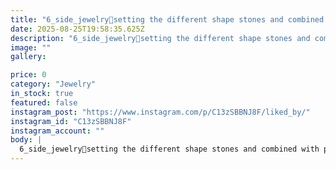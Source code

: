 ```yaml
---
title: "6_side_jewelry🔺️setting the different shape stones and combined with pave' & bezel & flush & prong by student 🔻🧑‍🎓💎🗡🔬🟥اگه میخوای رشته میکروستینگ حرفه ای و به سبک Alexander school یاد بگیری به ما بپیوند🤗🟦پرورش و آموزش هنرجو تخصص و اصالت ماست👩‍🎓🧑‍🎓🟩آکادمی بین‌الملی موروگلد اولین برگزار کننده‌ دوره تخصصی میکروستینگ در ایران.@morrogoldacademy @_kimiagar.ir @babak_fhd _____________________________#Microsetting #microsettingtrainer #stonesetting #Emerald #oval #pear #marquise #asscher #brilliant #jewellryroja84wSee translation"
date: 2025-08-25T19:58:35.625Z
description: "6_side_jewelry🔺️setting the different shape stones and combined with pave' & bezel & flush & prong by student 🔻🧑‍🎓💎🗡🔬🟥اگه میخوای رشته میکروستینگ حرفه ای و به سبک Alexander school یاد بگیری به ما بپیوند🤗🟦پرورش و آموزش هنرجو تخصص و اصالت ماست👩‍🎓🧑‍🎓🟩آکادمی بین‌الملی موروگلد اولین برگزار کننده‌ دوره تخصصی میکروستینگ در ایران.@morrogoldacademy @_kimiagar.ir @babak_fhd _____________________________#Microsetting #microsettingtrainer #stonesetting #Emerald #oval #pear #marquise #asscher #brilliant #jewellryroja84wSee translation"
image: ""
gallery:

price: 0
category: "Jewelry"
in_stock: true
featured: false
instagram_post: "https://www.instagram.com/p/C13zSBBNJ8F/liked_by/"
instagram_id: "C13zSBBNJ8F"
instagram_account: ""
body: |
  6_side_jewelry🔺️setting the different shape stones and combined with pave' & bezel & flush & prong by student 🔻🧑‍🎓💎🗡🔬🟥اگه میخوای رشته میکروستینگ حرفه ای و به سبک Alexander school یاد بگیری به ما بپیوند🤗🟦پرورش و آموزش هنرجو تخصص و اصالت ماست👩‍🎓🧑‍🎓🟩آکادمی بین‌الملی موروگلد اولین برگزار کننده‌ دوره تخصصی میکروستینگ در ایران.@morrogoldacademy @_kimiagar.ir @babak_fhd _____________________________#Microsetting #microsettingtrainer #stonesetting #Emerald #oval #pear #marquise #asscher #brilliant #jewellryroja84wSee translation
---
```

